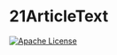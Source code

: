 # 21ArticleText
[![Apache License](https://img.shields.io/badge/license-Apache%20License%202.0-blue.svg)](http://www.apache.org/licenses/LICENSE-2.0)
